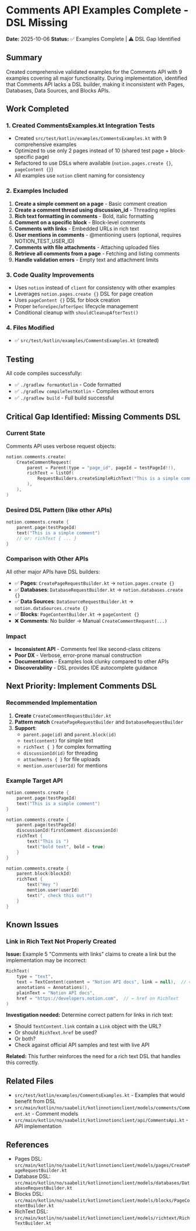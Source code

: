 # Comments API Examples Complete - DSL Missing

**Date:** 2025-10-06
**Status:** ✅ Examples Complete | ⚠️ DSL Gap Identified

## Summary

Created comprehensive validated examples for the Comments API with 9 examples covering all major functionality. During implementation, identified that Comments API lacks a DSL builder, making it inconsistent with Pages, Databases, Data Sources, and Blocks APIs.

## Work Completed

### 1. Created CommentsExamples.kt Integration Tests
- Created `src/test/kotlin/examples/CommentsExamples.kt` with 9 comprehensive examples
- Optimized to use only 2 pages instead of 10 (shared test page + block-specific page)
- Refactored to use DSLs where available (`notion.pages.create {}`, `pageContent {}`)
- All examples use `notion` client naming for consistency

### 2. Examples Included
1. **Create a simple comment on a page** - Basic comment creation
2. **Create a comment thread using discussion_id** - Threading replies
3. **Rich text formatting in comments** - Bold, italic formatting
4. **Comment on a specific block** - Block-level comments
5. **Comments with links** - Embedded URLs in rich text
6. **User mentions in comments** - @mentioning users (optional, requires NOTION_TEST_USER_ID)
7. **Comments with file attachments** - Attaching uploaded files
8. **Retrieve all comments from a page** - Fetching and listing comments
9. **Handle validation errors** - Empty text and attachment limits

### 3. Code Quality Improvements
- Uses `notion` instead of `client` for consistency with other examples
- Leverages `notion.pages.create {}` DSL for page creation
- Uses `pageContent {}` DSL for block creation
- Proper `beforeSpec`/`afterSpec` lifecycle management
- Conditional cleanup with `shouldCleanupAfterTest()`

### 4. Files Modified
- ✅ `src/test/kotlin/examples/CommentsExamples.kt` (created)

## Testing

All code compiles successfully:
- ✅ `./gradlew formatKotlin` - Code formatted
- ✅ `./gradlew compileTestKotlin` - Compiles without errors
- ✅ `./gradlew build` - Full build successful

## Critical Gap Identified: Missing Comments DSL

### Current State
Comments API uses verbose request objects:
```kotlin
notion.comments.create(
    CreateCommentRequest(
        parent = Parent(type = "page_id", pageId = testPageId!!),
        richText = listOf(
            RequestBuilders.createSimpleRichText("This is a simple comment"),
        ),
    ),
)
```

### Desired DSL Pattern (like other APIs)
```kotlin
notion.comments.create {
    parent.page(testPageId)
    text("This is a simple comment")
    // or: richText { ... }
}
```

### Comparison with Other APIs
All other major APIs have DSL builders:
- ✅ **Pages**: `CreatePageRequestBuilder.kt` → `notion.pages.create {}`
- ✅ **Databases**: `DatabaseRequestBuilder.kt` → `notion.databases.create {}`
- ✅ **Data Sources**: `DataSourceRequestBuilder.kt` → `notion.dataSources.create {}`
- ✅ **Blocks**: `PageContentBuilder.kt` → `pageContent {}`
- ❌ **Comments**: No builder → Manual `CreateCommentRequest(...)`

### Impact
- **Inconsistent API** - Comments feel like second-class citizens
- **Poor DX** - Verbose, error-prone manual construction
- **Documentation** - Examples look clunky compared to other APIs
- **Discoverability** - DSL provides IDE autocomplete guidance

## Next Priority: Implement Comments DSL

### Recommended Implementation
1. **Create** `CreateCommentRequestBuilder.kt`
2. **Pattern match** `CreatePageRequestBuilder` and `DatabaseRequestBuilder`
3. **Support**:
   - `parent.page(id)` and `parent.block(id)`
   - `text(content)` for simple text
   - `richText { }` for complex formatting
   - `discussionId(id)` for threading
   - `attachments { }` for file uploads
   - `mention.user(userId)` for mentions

### Example Target API
```kotlin
notion.comments.create {
    parent.page(testPageId)
    text("This is a simple comment")
}

notion.comments.create {
    parent.page(testPageId)
    discussionId(firstComment.discussionId)
    richText {
        text("This is ")
        text("bold text", bold = true)
    }
}

notion.comments.create {
    parent.block(blockId)
    richText {
        text("Hey ")
        mention.user(userId)
        text(", check this out!")
    }
}
```

## Known Issues

### Link in Rich Text Not Properly Created
**Issue:** Example 5 "Comments with links" claims to create a link but the implementation may be incorrect:
```kotlin
RichText(
    type = "text",
    text = TextContent(content = "Notion API docs", link = null),  // ← link is null
    annotations = Annotations(),
    plainText = "Notion API docs",
    href = "https://developers.notion.com",  // ← href on RichText
)
```

**Investigation needed:** Determine correct pattern for links in rich text:
- Should `TextContent.link` contain a `Link` object with the URL?
- Or should `RichText.href` be used?
- Or both?
- Check against official API samples and test with live API

**Related:** This further reinforces the need for a rich text DSL that handles this correctly.

## Related Files
- `src/test/kotlin/examples/CommentsExamples.kt` - Examples that would benefit from DSL
- `src/main/kotlin/no/saabelit/kotlinnotionclient/models/comments/Comment.kt` - Comment models
- `src/main/kotlin/no/saabelit/kotlinnotionclient/api/CommentsApi.kt` - API implementation

## References
- Pages DSL: `src/main/kotlin/no/saabelit/kotlinnotionclient/models/pages/CreatePageRequestBuilder.kt`
- Database DSL: `src/main/kotlin/no/saabelit/kotlinnotionclient/models/databases/DatabaseRequestBuilder.kt`
- Blocks DSL: `src/main/kotlin/no/saabelit/kotlinnotionclient/models/blocks/PageContentBuilder.kt`
- RichText DSL: `src/main/kotlin/no/saabelit/kotlinnotionclient/models/richtext/RichTextBuilder.kt`

